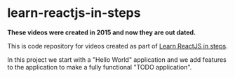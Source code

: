 # learn-reactjs-in-steps

**These videos were created in 2015 and now they are out dated.**

This is code repository for videos created as part of [Learn ReactJS in steps](http://bigbinary.com/videos/learn-reactjs-in-steps).

In this project we start with a "Hello World" application and we add features to the application to make a fully functional "TODO application".

